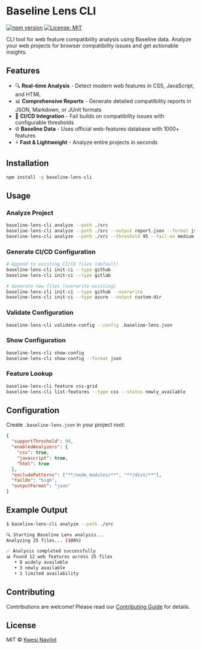 # Baseline Lens CLI

[![npm version](https://badge.fury.io/js/baseline-lens-cli.svg)](https://badge.fury.io/js/baseline-lens-cli)
[![License: MIT](https://img.shields.io/badge/License-MIT-yellow.svg)](https://opensource.org/licenses/MIT)

CLI tool for web feature compatibility analysis using Baseline data. Analyze your web projects for browser compatibility issues and get actionable insights.

## Features

- 🔍 **Real-time Analysis** - Detect modern web features in CSS, JavaScript, and HTML
- 📊 **Comprehensive Reports** - Generate detailed compatibility reports in JSON, Markdown, or JUnit formats
- 🚨 **CI/CD Integration** - Fail builds on compatibility issues with configurable thresholds
- 🌐 **Baseline Data** - Uses official web-features database with 1000+ features
- ⚡ **Fast & Lightweight** - Analyze entire projects in seconds

## Installation

```bash
npm install -g baseline-lens-cli
```

## Usage

### Analyze Project

```bash
baseline-lens-cli analyze --path ./src
baseline-lens-cli analyze --path ./src --output report.json --format json
baseline-lens-cli analyze --path ./src --threshold 95 --fail-on medium
```

### Generate CI/CD Configuration

```bash
# Append to existing CI/CD files (default)
baseline-lens-cli init-ci --type github
baseline-lens-cli init-ci --type gitlab

# Generate new files (overwrite existing)
baseline-lens-cli init-ci --type github --overwrite
baseline-lens-cli init-ci --type azure --output custom-dir
```

### Validate Configuration

```bash
baseline-lens-cli validate-config --config .baseline-lens.json
```

### Show Configuration

```bash
baseline-lens-cli show-config
baseline-lens-cli show-config --format json
```

### Feature Lookup

```bash
baseline-lens-cli feature css-grid
baseline-lens-cli list-features --type css --status newly_available
```

## Configuration

Create `.baseline-lens.json` in your project root:

```json
{
  "supportThreshold": 90,
  "enabledAnalyzers": {
    "css": true,
    "javascript": true,
    "html": true
  },
  "excludePatterns": ["**/node_modules/**", "**/dist/**"],
  "failOn": "high",
  "outputFormat": "json"
}
```

## Example Output

```bash
$ baseline-lens-cli analyze --path ./src

🔍 Starting Baseline Lens analysis...
Analyzing 25 files... (100%)

✅ Analysis completed successfully
📊 Found 12 web features across 25 files
   • 8 widely available
   • 3 newly available  
   • 1 limited availability
```

## Contributing

Contributions are welcome! Please read our [Contributing Guide](CONTRIBUTING.md) for details.

## License

MIT © [Kwesi Navilot](https://github.com/kwesinavilot)